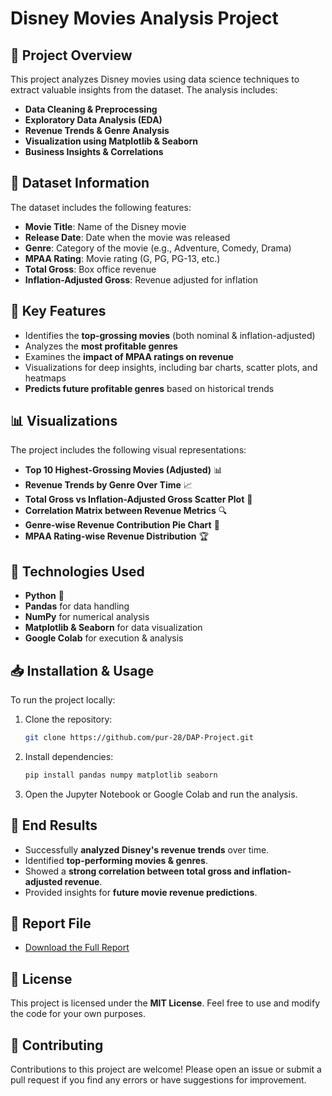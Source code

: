 # Disney Movies Analysis Project

## 📌 Project Overview
This project analyzes Disney movies using data science techniques to extract valuable insights from the dataset. The analysis includes:
- **Data Cleaning & Preprocessing**
- **Exploratory Data Analysis (EDA)**
- **Revenue Trends & Genre Analysis**
- **Visualization using Matplotlib & Seaborn**
- **Business Insights & Correlations**


## 📂 Dataset Information
The dataset includes the following features:
- **Movie Title**: Name of the Disney movie
- **Release Date**: Date when the movie was released
- **Genre**: Category of the movie (e.g., Adventure, Comedy, Drama)
- **MPAA Rating**: Movie rating (G, PG, PG-13, etc.)
- **Total Gross**: Box office revenue
- **Inflation-Adjusted Gross**: Revenue adjusted for inflation


## 🚀 Key Features
- Identifies the **top-grossing movies** (both nominal & inflation-adjusted)
- Analyzes the **most profitable genres**
- Examines the **impact of MPAA ratings on revenue**
- Visualizations for deep insights, including bar charts, scatter plots, and heatmaps
- **Predicts future profitable genres** based on historical trends


## 📊 Visualizations
The project includes the following visual representations:
- **Top 10 Highest-Grossing Movies (Adjusted)** 📊
- **Revenue Trends by Genre Over Time** 📈
- **Total Gross vs Inflation-Adjusted Gross Scatter Plot** 🎯
- **Correlation Matrix between Revenue Metrics** 🔍
- **Genre-wise Revenue Contribution Pie Chart** 🥧
- **MPAA Rating-wise Revenue Distribution** 🏆


## 🔧 Technologies Used
- **Python** 🐍
- **Pandas** for data handling
- **NumPy** for numerical analysis
- **Matplotlib & Seaborn** for data visualization
- **Google Colab** for execution & analysis


## 📥 Installation & Usage
To run the project locally:

1. Clone the repository:
   ```bash
   git clone https://github.com/pur-28/DAP-Project.git
   ```
2. Install dependencies:
   ```bash
   pip install pandas numpy matplotlib seaborn
   ```
3. Open the Jupyter Notebook or Google Colab and run the analysis.


## 📌 End Results
- Successfully **analyzed Disney's revenue trends** over time.
- Identified **top-performing movies & genres**.
- Showed a **strong correlation between total gross and inflation-adjusted revenue**.
- Provided insights for **future movie revenue predictions**.


## 📂 Report File  
- [Download the Full Report](./Report.pdf)

  
## 📜 License
This project is licensed under the **MIT License**. Feel free to use and modify the code for your own purposes.


## 🤝 Contributing
Contributions to this project are welcome! Please open an issue or submit a pull request if you find any errors or have suggestions for improvement.
